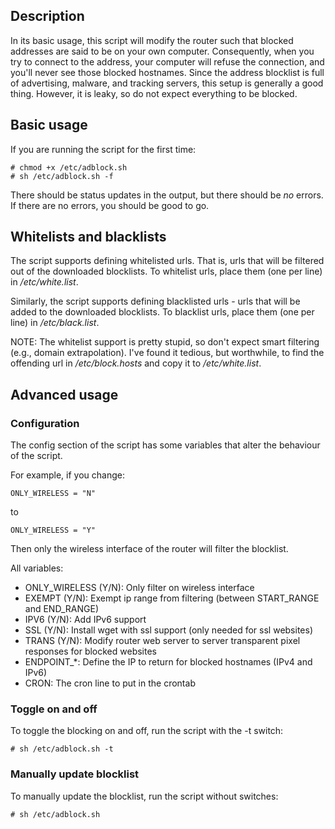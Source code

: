 ## Description

In its basic usage, this script will modify the router such that blocked addresses are said to be on your own computer. Consequently, when you try to connect to the address, your computer will refuse the connection, and you'll never see those blocked hostnames. Since the address blocklist is full of advertising, malware, and tracking servers, this setup is generally a good thing. However, it is leaky, so do not expect everything to be blocked.

## Basic usage

If you are running the script for the first time:

    # chmod +x /etc/adblock.sh
    # sh /etc/adblock.sh -f

There should be status updates in the output, but there should be *no* errors. If there are no errors, you should be good to go.

## Whitelists and blacklists

The script supports defining whitelisted urls. That is, urls that will be filtered out of the downloaded blocklists. To whitelist urls, place them (one per line) in */etc/white.list*.

Similarly, the script supports defining blacklisted urls - urls that will be added to the downloaded blocklists. To blacklist urls, place them (one per line) in */etc/black.list*.

NOTE: The whitelist support is pretty stupid, so don't expect smart filtering (e.g., domain extrapolation). I've found it tedious, but worthwhile, to find the offending url in */etc/block.hosts* and copy it to */etc/white.list*.

## Advanced usage

### Configuration 

The config section of the script has some variables that alter the behaviour of the script.

For example, if you change:

    ONLY_WIRELESS = "N"
    
to

    ONLY_WIRELESS = "Y"
    
Then only the wireless interface of the router will filter the blocklist.

All variables:

* ONLY_WIRELESS (Y/N): Only filter on wireless interface
* EXEMPT (Y/N): Exempt ip range from filtering (between START_RANGE and END_RANGE)
* IPV6 (Y/N): Add IPv6 support
* SSL (Y/N): Install wget with ssl support (only needed for ssl websites)
* TRANS (Y/N): Modify router web server to server transparent pixel responses for blocked websites
* ENDPOINT_*: Define the IP to return for blocked hostnames (IPv4 and IPv6)
* CRON: The cron line to put in the crontab

### Toggle on and off

To toggle the blocking on and off, run the script with the -t switch:

    # sh /etc/adblock.sh -t

### Manually update blocklist

To manually update the blocklist, run the script without switches:

    # sh /etc/adblock.sh